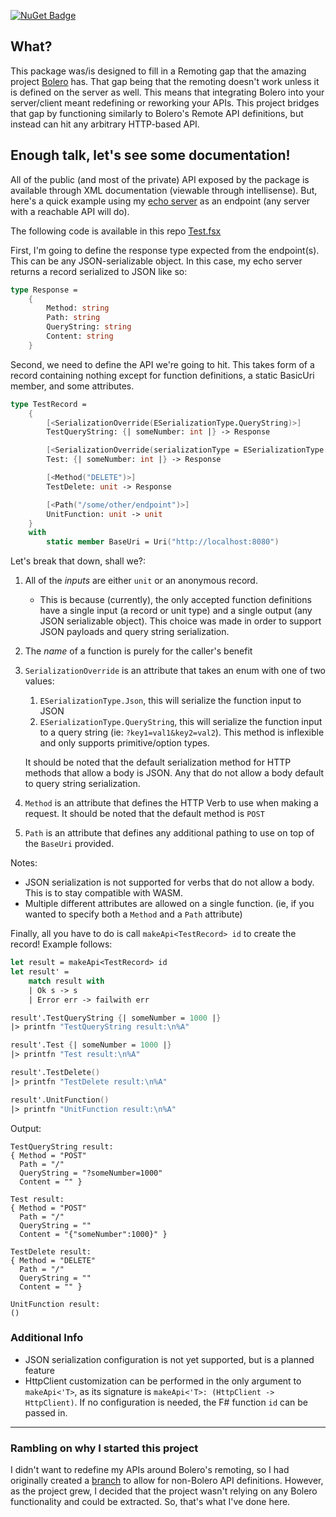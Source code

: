 [![NuGet Badge](https://buildstats.info/nuget/FsEasyHttp)](https://www.nuget.org/packages/FsEasyHttp/)

## What?
This package was/is designed to fill in a Remoting gap that the amazing project [Bolero](github.com/fsbolero/Bolero) has. That gap being that the remoting doesn't work unless it is defined on the server as well. This means that integrating Bolero into your server/client meant redefining or reworking your APIs. This project bridges that gap by functioning similarly to Bolero's Remote API definitions, but instead can hit any arbitrary HTTP-based API.

## Enough talk, let's see some documentation!
All of the public (and most of the private) API exposed by the package is available through XML documentation (viewable through intellisense). But, here's a quick example using my [echo server](https://github.com/ChernayaKoshka/EchoServer) as an endpoint (any server with a reachable API will do).

The following code is available in this repo [Test.fsx](./Test.fsx)

First, I'm going to define the response type expected from the endpoint(s). This can be any JSON-serializable object. In this case, my echo server returns a record serialized to JSON like so:
```fs
type Response =
    {
        Method: string
        Path: string
        QueryString: string
        Content: string
    }
```

Second, we need to define the API we're going to hit. This takes form of a record containing nothing except for function definitions, a static BasicUri member, and some attributes.
```fs
type TestRecord =
    {
        [<SerializationOverride(ESerializationType.QueryString)>]
        TestQueryString: {| someNumber: int |} -> Response

        [<SerializationOverride(serializationType = ESerializationType.Json)>]
        Test: {| someNumber: int |} -> Response

        [<Method("DELETE")>]
        TestDelete: unit -> Response

        [<Path("/some/other/endpoint")>]
        UnitFunction: unit -> unit
    }
    with
        static member BaseUri = Uri("http://localhost:8080")
```

Let's break that down, shall we?:

1. All of the _inputs_ are either `unit` or an anonymous record.
   * This is because (currently), the only accepted function definitions have a single input (a record or unit type) and a single output (any JSON serializable object). This choice was made in order to support JSON payloads and query string serialization.
2. The _name_ of a function is purely for the caller's benefit
3. `SerializationOverride` is an attribute that takes an enum with one of two values:
   1. `ESerializationType.Json`, this will serialize the function input to JSON
   2. `ESerializationType.QueryString`, this will serialize the function input to a query string (ie: `?key1=val1&key2=val2`). This method is inflexible and only supports primitive/option types.

   It should be noted that the default serialization method for HTTP methods that allow a body is JSON. Any that do not allow a body default to query string serialization.
4. `Method` is an attribute that defines the HTTP Verb to use when making a request. It should be noted that the default method is `POST`
5. `Path` is an attribute that defines any additional pathing to use on top of the `BaseUri` provided.

Notes:
* JSON serialization is not supported for verbs that do not allow a body. This is to stay compatible with WASM.
* Multiple different attributes are allowed on a single function. (ie, if you wanted to specify both a `Method` and a `Path` attribute)

Finally, all you have to do is call `makeApi<TestRecord> id` to create the record! Example follows:

```fs
let result = makeApi<TestRecord> id
let result' =
    match result with
    | Ok s -> s
    | Error err -> failwith err

result'.TestQueryString {| someNumber = 1000 |}
|> printfn "TestQueryString result:\n%A"

result'.Test {| someNumber = 1000 |}
|> printfn "Test result:\n%A"

result'.TestDelete()
|> printfn "TestDelete result:\n%A"

result'.UnitFunction()
|> printfn "UnitFunction result:\n%A"
```

Output:
```
TestQueryString result:
{ Method = "POST"
  Path = "/"
  QueryString = "?someNumber=1000"
  Content = "" }

Test result:
{ Method = "POST"
  Path = "/"
  QueryString = ""
  Content = "{"someNumber":1000}" }

TestDelete result:
{ Method = "DELETE"
  Path = "/"
  QueryString = ""
  Content = "" }

UnitFunction result:
()
```

### Additional Info
* JSON serialization configuration is not yet supported, but is a planned feature
* HttpClient customization can be performed in the only argument to `makeApi<'T>`, as its signature is `makeApi<'T>: (HttpClient -> HttpClient)`. If no configuration is needed, the F# function `id` can be passed in.

---

### Rambling on why I started this project
I didn't want to redefine my APIs around Bolero's remoting, so I had originally created a [branch](https://github.com/fsbolero/Bolero/compare/master...ChernayaKoshka:RemotingQueryStringSerializer) to allow for non-Bolero API definitions. However, as the project grew, I decided that the project wasn't relying on any Bolero functionality and could be extracted. So, that's what I've done here.